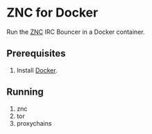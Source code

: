 # ZNC for Docker

Run the [ZNC][] IRC Bouncer in a Docker container.

[ZNC]: http://znc.in

## Prerequisites

1. Install [Docker][].

[Docker]: http://docker.com/

## Running

1. znc
2. tor
3. proxychains
